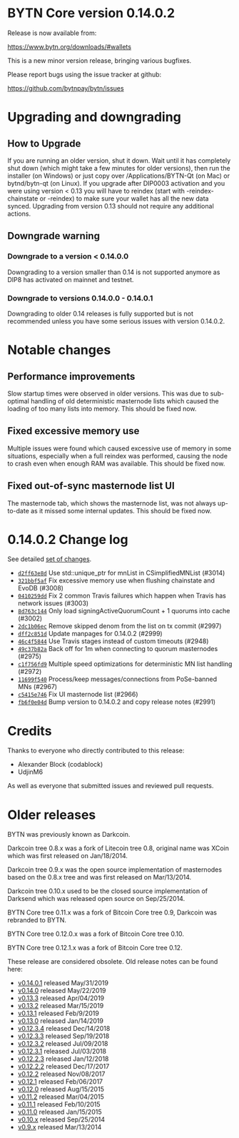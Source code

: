 BYTN Core version 0.14.0.2
==========================

Release is now available from:

  <https://www.bytn.org/downloads/#wallets>

This is a new minor version release, bringing various bugfixes.

Please report bugs using the issue tracker at github:

  <https://github.com/bytnpay/bytn/issues>


Upgrading and downgrading
=========================

How to Upgrade
--------------

If you are running an older version, shut it down. Wait until it has completely
shut down (which might take a few minutes for older versions), then run the
installer (on Windows) or just copy over /Applications/BYTN-Qt (on Mac) or
bytnd/bytn-qt (on Linux). If you upgrade after DIP0003 activation and you were
using version < 0.13 you will have to reindex (start with -reindex-chainstate
or -reindex) to make sure your wallet has all the new data synced. Upgrading from
version 0.13 should not require any additional actions.

Downgrade warning
-----------------

### Downgrade to a version < 0.14.0.0

Downgrading to a version smaller than 0.14 is not supported anymore as DIP8 has
activated on mainnet and testnet.

### Downgrade to versions 0.14.0.0 - 0.14.0.1

Downgrading to older 0.14 releases is fully supported but is not
recommended unless you have some serious issues with version 0.14.0.2.

Notable changes
===============

Performance improvements
------------------------
Slow startup times were observed in older versions. This was due to sub-optimal handling of old
deterministic masternode lists which caused the loading of too many lists into memory. This should be
fixed now.

Fixed excessive memory use
--------------------------
Multiple issues were found which caused excessive use of memory in some situations, especially when
a full reindex was performed, causing the node to crash even when enough RAM was available. This should
be fixed now.

Fixed out-of-sync masternode list UI
------------------------------------
The masternode tab, which shows the masternode list, was not always up-to-date as it missed some internal
updates. This should be fixed now.

0.14.0.2 Change log
===================

See detailed [set of changes](https://github.com/bytnpay/bytn/compare/v0.14.0.1...bytnpay:v0.14.0.2).

- [`d2ff63e8d`](https://github.com/bytnpay/bytn/commit/d2ff63e8d) Use std::unique_ptr for mnList in CSimplifiedMNList (#3014)
- [`321bbf5af`](https://github.com/bytnpay/bytn/commit/321bbf5af) Fix excessive memory use when flushing chainstate and EvoDB (#3008)
- [`0410259dd`](https://github.com/bytnpay/bytn/commit/0410259dd) Fix 2 common Travis failures which happen when Travis has network issues (#3003)
- [`8d763c144`](https://github.com/bytnpay/bytn/commit/8d763c144) Only load signingActiveQuorumCount + 1 quorums into cache (#3002)
- [`2dc1b06ec`](https://github.com/bytnpay/bytn/commit/2dc1b06ec) Remove skipped denom from the list on tx commit (#2997)
- [`dff2c851d`](https://github.com/bytnpay/bytn/commit/dff2c851d) Update manpages for 0.14.0.2 (#2999)
- [`46c4f5844`](https://github.com/bytnpay/bytn/commit/46c4f5844) Use Travis stages instead of custom timeouts (#2948)
- [`49c37b82a`](https://github.com/bytnpay/bytn/commit/49c37b82a) Back off for 1m when connecting to quorum masternodes (#2975)
- [`c1f756fd9`](https://github.com/bytnpay/bytn/commit/c1f756fd9) Multiple speed optimizations for deterministic MN list handling (#2972)
- [`11699f540`](https://github.com/bytnpay/bytn/commit/11699f540) Process/keep messages/connections from PoSe-banned MNs (#2967)
- [`c5415e746`](https://github.com/bytnpay/bytn/commit/c5415e746) Fix UI masternode list (#2966)
- [`fb6f0e04d`](https://github.com/bytnpay/bytn/commit/fb6f0e04d) Bump version to 0.14.0.2 and copy release notes (#2991)

Credits
=======

Thanks to everyone who directly contributed to this release:

- Alexander Block (codablock)
- UdjinM6

As well as everyone that submitted issues and reviewed pull requests.

Older releases
==============

BYTN was previously known as Darkcoin.

Darkcoin tree 0.8.x was a fork of Litecoin tree 0.8, original name was XCoin
which was first released on Jan/18/2014.

Darkcoin tree 0.9.x was the open source implementation of masternodes based on
the 0.8.x tree and was first released on Mar/13/2014.

Darkcoin tree 0.10.x used to be the closed source implementation of Darksend
which was released open source on Sep/25/2014.

BYTN Core tree 0.11.x was a fork of Bitcoin Core tree 0.9,
Darkcoin was rebranded to BYTN.

BYTN Core tree 0.12.0.x was a fork of Bitcoin Core tree 0.10.

BYTN Core tree 0.12.1.x was a fork of Bitcoin Core tree 0.12.

These release are considered obsolete. Old release notes can be found here:

- [v0.14.0.1](https://github.com/bytnpay/bytn/blob/master/doc/release-notes/bytn/release-notes-0.14.0.1.md) released May/31/2019
- [v0.14.0](https://github.com/bytnpay/bytn/blob/master/doc/release-notes/bytn/release-notes-0.14.0.md) released May/22/2019
- [v0.13.3](https://github.com/bytnpay/bytn/blob/master/doc/release-notes/bytn/release-notes-0.13.3.md) released Apr/04/2019
- [v0.13.2](https://github.com/bytnpay/bytn/blob/master/doc/release-notes/bytn/release-notes-0.13.2.md) released Mar/15/2019
- [v0.13.1](https://github.com/bytnpay/bytn/blob/master/doc/release-notes/bytn/release-notes-0.13.1.md) released Feb/9/2019
- [v0.13.0](https://github.com/bytnpay/bytn/blob/master/doc/release-notes/bytn/release-notes-0.13.0.md) released Jan/14/2019
- [v0.12.3.4](https://github.com/bytnpay/bytn/blob/master/doc/release-notes/bytn/release-notes-0.12.3.4.md) released Dec/14/2018
- [v0.12.3.3](https://github.com/bytnpay/bytn/blob/master/doc/release-notes/bytn/release-notes-0.12.3.3.md) released Sep/19/2018
- [v0.12.3.2](https://github.com/bytnpay/bytn/blob/master/doc/release-notes/bytn/release-notes-0.12.3.2.md) released Jul/09/2018
- [v0.12.3.1](https://github.com/bytnpay/bytn/blob/master/doc/release-notes/bytn/release-notes-0.12.3.1.md) released Jul/03/2018
- [v0.12.2.3](https://github.com/bytnpay/bytn/blob/master/doc/release-notes/bytn/release-notes-0.12.2.3.md) released Jan/12/2018
- [v0.12.2.2](https://github.com/bytnpay/bytn/blob/master/doc/release-notes/bytn/release-notes-0.12.2.2.md) released Dec/17/2017
- [v0.12.2](https://github.com/bytnpay/bytn/blob/master/doc/release-notes/bytn/release-notes-0.12.2.md) released Nov/08/2017
- [v0.12.1](https://github.com/bytnpay/bytn/blob/master/doc/release-notes/bytn/release-notes-0.12.1.md) released Feb/06/2017
- [v0.12.0](https://github.com/bytnpay/bytn/blob/master/doc/release-notes/bytn/release-notes-0.12.0.md) released Aug/15/2015
- [v0.11.2](https://github.com/bytnpay/bytn/blob/master/doc/release-notes/bytn/release-notes-0.11.2.md) released Mar/04/2015
- [v0.11.1](https://github.com/bytnpay/bytn/blob/master/doc/release-notes/bytn/release-notes-0.11.1.md) released Feb/10/2015
- [v0.11.0](https://github.com/bytnpay/bytn/blob/master/doc/release-notes/bytn/release-notes-0.11.0.md) released Jan/15/2015
- [v0.10.x](https://github.com/bytnpay/bytn/blob/master/doc/release-notes/bytn/release-notes-0.10.0.md) released Sep/25/2014
- [v0.9.x](https://github.com/bytnpay/bytn/blob/master/doc/release-notes/bytn/release-notes-0.9.0.md) released Mar/13/2014


